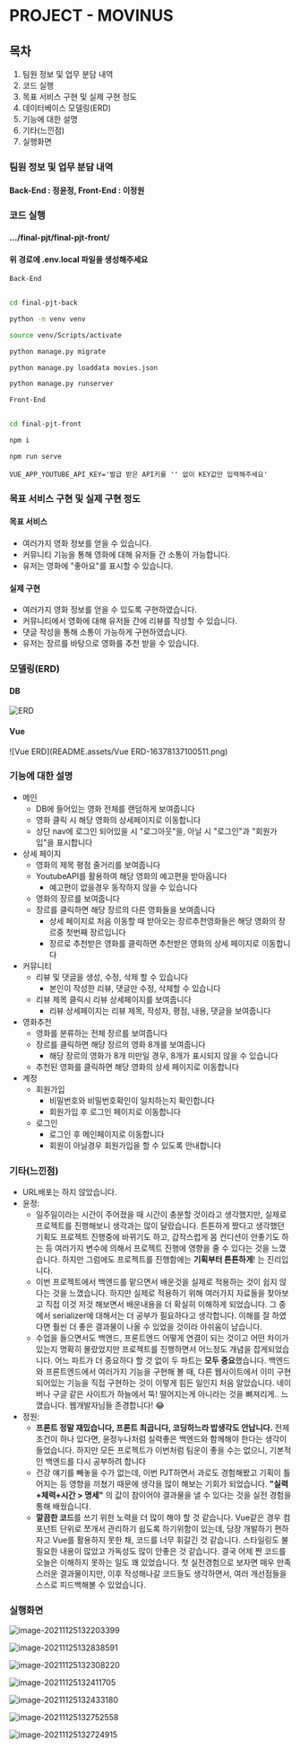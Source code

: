 # PROJECT - MOVINUS

## 목차

1. 팀원 정보 및 업무 분담 내역
2. 코드 실행
3. 목표 서비스 구현 및 실제 구현 정도
4. 데이터베이스 모델링(ERD)
5. 기능에 대한 설명
6. 기타(느낀점)
6. 실행화면



### 팀원 정보 및 업무 분담 내역

#### 	Back-End : 정윤정, Front-End : 이정원

#### 	

### 코드 실행

#### .../final-pjt/final-pjt-front/ 

#### 위 경로에 .env.local 파일을 생성해주세요

```bash
Back-End


cd final-pjt-back

python -m venv venv

source venv/Scripts/activate

python manage.py migrate

python manage.py loaddata movies.json

python manage.py runserver
```

```bash
Front-End


cd final-pjt-front

npm i

npm run serve
```

```.env.local
VUE_APP_YOUTUBE_API_KEY='발급 받은 API키를 '' 없이 KEY값만 입력해주세요'
```



### 목표 서비스 구현 및 실제 구현 정도

#### 	목표 서비스

- 여러가지 영화 정보를 얻을 수 있습니다.
- 커뮤니티 기능을 통해 영화에 대해 유저들 간 소통이 가능합니다.
- 유저는 영화에 "좋아요"를 표시할 수 있습니다. 

#### 	실제 구현

- 여러가지 영화 정보를 얻을 수 있도록 구현하였습니다.
- 커뮤니티에서 영화에 대해 유저들 간에 리뷰를 작성할 수 있습니다.
- 댓글 작성을 통해 소통이 가능하게 구현하였습니다.
- 유저는 장르를 바탕으로 영화를 추천 받을 수 있습니다.



### 모델링(ERD)

#### 	DB

![ERD](README.assets/ERD-16378092502111.png)

#### 	Vue

![Vue ERD](README.assets/Vue ERD-16378137100511.png)



### 기능에 대한 설명

- 메인
  - DB에 들어있는 영화 전체를 랜덤하게 보여줍니다
  - 영화 클릭 시 해당 영화의 상세페이지로 이동합니다
  - 상단 nav에 로그인 되어있을 시 "로그아웃"을, 아닐 시 "로그인"과 "회원가입"을 표시합니다
- 상세 페이지
  - 영화의 제목 평점 줄거리를 보여줍니다
  - YoutubeAPI를 활용하여 해당 영화의 예고편을 받아옵니다
    - 예고편이 없을경우 동작하지 않을 수 있습니다
  - 영화의 장르를 보여줍니다
  - 장르를 클릭하면 해당 장르의 다른 영화들을 보여줍니다
    - 상세 페이지로 처음 이동할 때 받아오는 장르추천영화들은 해당 영화의 장르중 첫번째 장르입니다
    - 장르로 추천받은 영화를 클릭하면 추천받은 영화의 상세 페이지로 이동합니다
- 커뮤니티
  - 리뷰 및 댓글을 생성, 수정, 삭제 할 수 있습니다
    - 본인이 작성한 리뷰, 댓글만 수정, 삭제할 수 있습니다
  - 리뷰 제목 클릭시 리뷰 상세페이지를 보여줍니다
    - 리뷰 상세페이지는 리뷰 제목, 작성자, 평점, 내용, 댓글을 보여줍니다
- 영화추천
  - 영화를 분류하는 전체 장르를 보여줍니다
  - 장르를 클릭하면 해당 장르의 영화 8개를 보여줍니다
    - 해당 장르의 영화가 8개 미만일 경우, 8개가 표시되지 않을 수 있습니다
  - 추천된 영화를 클릭하면 해당 영화의 상세 페이지로 이동합니다
- 계정
  - 회원가입
    - 비밀번호와 비밀번호확인이 일치하는지 확인합니다
    - 회원가입 후 로그인 페이지로 이동합니다
  - 로그인
    - 로그인 후 메인페이지로 이동합니다
    - 회원이 아닐경우 회원가입을 할 수 있도록 안내합니다



### 기타(느낀점)

- URL배포는 하지 않았습니다.
- 윤정:
  - 일주일이라는 시간이 주어졌을 때 시간이 충분할 것이라고 생각했지만, 실제로 프로젝트를 진행해보니 생각과는 많이 달랐습니다. 튼튼하게 짰다고 생각했던 기획도 프로젝트 진행중에 바뀌기도 하고, 갑작스럽게 몸 컨디션이 안좋기도 하는 등 여러가지 변수에 의해서 프로젝트 진행에 영향을 줄 수 있다는 것을 느꼈습니다. 하지만 그럼에도 프로젝트를 진행함에는 **기획부터 튼튼하게**! 는 진리입니다.
  - 이번 프로젝트에서 백엔드를 맡으면서 배운것을 실제로 적용하는 것이 쉽지 않다는 것을 느꼈습니다. 하지만 실제로 적용하기 위해 여러가지 자료들을 찾아보고 직접 이것 저것 해보면서 배운내용을 더 확실히 이해하게 되었습니다. 그 중에서 serializer에 대해서는 더 공부가 필요하다고 생각합니다. 이해를 잘 하였다면 훨씬 더 좋은 결과물이 나올 수 있었을 것이라 아쉬움이 남습니다.
  - 수업을 들으면서도 백엔드, 프론트엔드 어떻게 연결이 되는 것이고 어떤 차이가 있는지 명확히 몰랐었지만 프로젝트를 진행하면서 어느정도 개념을 잡게되었습니다. 어느 파트가 더 중요하다 할 것 없이 두 파트는 **모두 중요**했습니다. 백엔드와 프론트엔드에서 여러가지 기능을 구현해 볼 때, 다른 웹사이트에서 이미 구현되어있는 기능을 직접 구현하는 것이 이렇게 힘든 일인지 처음 알았습니다. 네이버나 구글 같은 사이트가 하늘에서 뚝! 떨어지는게 아니라는 것을 뼈져리게.. 느꼈습니다. 웹개발자님들 존경합니다! 😂
- 정원:
  - **프론트 정말 재밌습니다, 프론트 최곱니다, 코딩하느라 밥생각도 안납니다.** 전제조건이 하나 있다면, 윤정누나처럼 실력좋은 백엔드와 함께해야 한다는 생각이 들었습니다. 하지만 모든 프로젝트가 이번처럼 팀운이 좋을 수는 없으니, 기본적인 백엔드를 다시 공부하려 합니다
  - 건강 얘기를 빼놓을 수가 없는데, 이번 PJT하면서 과로도 경험해봤고 기획이 틀어지는 등 영향을 끼쳤기 때문에 생각을 많이 해보는 기회가 되었습니다. **"실력+체력+시간 > 명세"** 의 값이 참이어야 결과물을 낼 수 있다는 것을 실전 경험을 통해 배웠습니다. 
  - **깔끔한 코드**를 쓰기 위한 노력을 더 많이 해야 할 것 같습니다. Vue같은 경우 컴포넌트 단위로 쪼개서 관리하기 쉽도록 하기위함이 있는데, 당장 개발하기 편하자고 Vue를 활용하지 못한 채, 코드를 너무 휘갈긴 것 같습니다. 스타일링도 불필요한 내용이 많았고 가독성도 많이 안좋은 것 같습니다. 결국 어제 짠 코드를 오늘은 이해하지 못하는 일도 꽤 있었습니다. 첫 실전경험으로 보자면 매우 만족스러운 결과물이지만, 이후 작성해나갈 코드들도 생각하면서, 여러 개선점들을 스스로 피드백해볼 수 있었습니다.



### 실행화면

![image-20211125132203399](README.assets/image-20211125132203399-16378141659512.png)

![image-20211125132838591](README.assets/image-20211125132838591-16378145202693.png)

![image-20211125132308220](README.assets/image-20211125132308220-16378141918643.png)

![image-20211125132411705](README.assets/image-20211125132411705-16378142528314.png)

![image-20211125132433180](README.assets/image-20211125132433180-16378142742905.png)

![image-20211125132752558](README.assets/image-20211125132752558-16378144755072.png)

![image-20211125132724915](README.assets/image-20211125132724915-16378144458131.png)